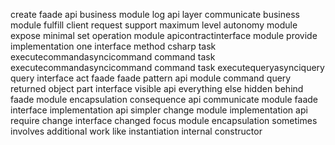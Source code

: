 create faade api business module log api layer communicate business module fulfill client request support maximum level autonomy module expose minimal set operation module apicontractinterface module provide implementation one interface method csharp task executecommandasyncicommand command task executecommandasyncicommand command task executequeryasynciquery query interface act faade faade pattern api module command query returned object part interface visible api everything else hidden behind faade module encapsulation consequence api communicate module faade interface implementation api simpler change module implementation api require change interface changed focus module encapsulation sometimes involves additional work like instantiation internal constructor